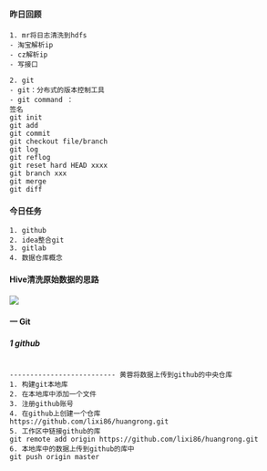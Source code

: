 #### 昨日回顾

```
1. mr将日志清洗到hdfs
- 淘宝解析ip
- cz解析ip
- 写接口

2. git
- git：分布式的版本控制工具
- git command ：
签名
git init
git add
git commit
git checkout file/branch
git log
git reflog
git reset hard HEAD xxxx
git branch xxx
git merge
git diff
```

#### 今日任务

```
1. github
2. idea整合git
3. gitlab
4. 数据仓库概念
```

#### Hive清洗原始数据的思路

![](001.png)



#### 一 Git

##### 1 github

```

-------------------------- 黄蓉将数据上传到github的中央仓库
1. 构建git本地库
2. 在本地库中添加一个文件
3. 注册github账号
4. 在github上创建一个仓库
https://github.com/lixi86/huangrong.git
5. 工作区中链接github的库
git remote add origin https://github.com/lixi86/huangrong.git
6. 本地库中的数据上传到github的库中
git push origin master
```

